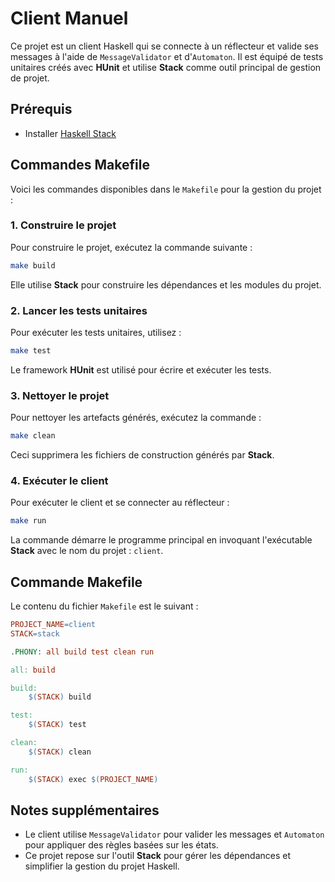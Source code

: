 
# Client Manuel

Ce projet est un client Haskell qui se connecte à un réflecteur et valide ses messages à l'aide de `MessageValidator` et
d'`Automaton`. Il est équipé de tests unitaires créés avec **HUnit** et utilise **Stack** comme outil principal de
gestion de projet.

## Prérequis

- Installer [Haskell Stack](https://docs.haskellstack.org/en/stable/README/)

## Commandes Makefile

Voici les commandes disponibles dans le `Makefile` pour la gestion du projet :

### 1. Construire le projet

Pour construire le projet, exécutez la commande suivante :

```bash
make build
```

Elle utilise **Stack** pour construire les dépendances et les modules du projet.

### 2. Lancer les tests unitaires

Pour exécuter les tests unitaires, utilisez :

```bash
make test
```

Le framework **HUnit** est utilisé pour écrire et exécuter les tests.

### 3. Nettoyer le projet

Pour nettoyer les artefacts générés, exécutez la commande :

```bash
make clean
```

Ceci supprimera les fichiers de construction générés par **Stack**.

### 4. Exécuter le client

Pour exécuter le client et se connecter au réflecteur :

```bash
make run
```

La commande démarre le programme principal en invoquant l'exécutable **Stack** avec le nom du projet : `client`.

## Commande Makefile

Le contenu du fichier `Makefile` est le suivant :

```makefile
PROJECT_NAME=client
STACK=stack

.PHONY: all build test clean run

all: build

build:
	$(STACK) build

test:
	$(STACK) test

clean:
	$(STACK) clean

run:
	$(STACK) exec $(PROJECT_NAME)
```

## Notes supplémentaires

- Le client utilise `MessageValidator` pour valider les messages et `Automaton` pour appliquer des règles basées sur les
  états.
- Ce projet repose sur l'outil **Stack** pour gérer les dépendances et simplifier la gestion du projet Haskell.
